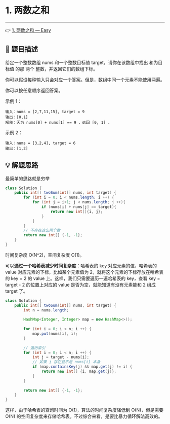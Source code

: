 # 1. 两数之和

---

👉 [1. 两数之和 — Easy](https://leetcode-cn.com/problems/two-sum/)

## 📜 题目描述

给定一个整数数组 nums 和一个整数目标值 target，请你在该数组中找出 和为目标值 的那 两个 整数，并返回它们的数组下标。

你可以假设每种输入只会对应一个答案。但是，数组中同一个元素不能使用两遍。

你可以按任意顺序返回答案。

示例 1：

```
输入：nums = [2,7,11,15], target = 9
输出：[0,1]
解释：因为 nums[0] + nums[1] == 9 ，返回 [0, 1] 。
```


示例 2：

```
输入：nums = [3,2,4], target = 6
输出：[1,2]
```

## 💡 解题思路 

最简单的思路就是穷举

```java
class Solution {
    public int[] twoSum(int[] nums, int target) {
        for (int i = 0; i < nums.length; i ++) {
            for (int j = i+1; j < nums.length; j ++){
                if (nums[i] + nums[j] == target){
                    return new int[]{i, j};
                }
            }
        }
        // 不存在这么两个数
        return new int[] {-1, -1};
    }
}
```

时间复杂度 O(N^2)，空间复杂度 O(1)。

可以**通过一个哈希表减少时间复杂度**：哈希表的 key 对应元素的值，哈希表的 value 对应元素的下标，比如某个元素值为 2，就将这个元素的下标存放在哈希表的 key = 2 的 value 上。这样，我们只需要遍历一遍哈希表的 key，查看 key = target - 2 的位置上对应的 value 是否为空，就能知道有没有元素能和 2 组成 target 了。

```java
class Solution {
    public int[] twoSum(int[] nums, int target) {
        int n = nums.length;
        
        HashMap<Integer, Integer> map = new HashMap<>();
        
        for (int i = 0; i < n; i ++) {
            map.put(nums[i], i);
        }
        
        // 遍历索引
        for (int i = 0; i < n; i ++) {
            int j = target - nums[i];
            // 如果 j 存在且不是 nums[i] 本身
            if (map.containsKey(j) && map.get(j) != i) {
                return new int[] {i, map.get(j)};
            }
        }
        
        return new int[] {-1, -1};
    }
}
```

这样，由于哈希表的查询时间为 O(1)，算法的时间复杂度降低到 O(N)，但是需要 O(N) 的空间复杂度来存储哈希表。不过综合来看，是要比暴力循环解法高效的。

